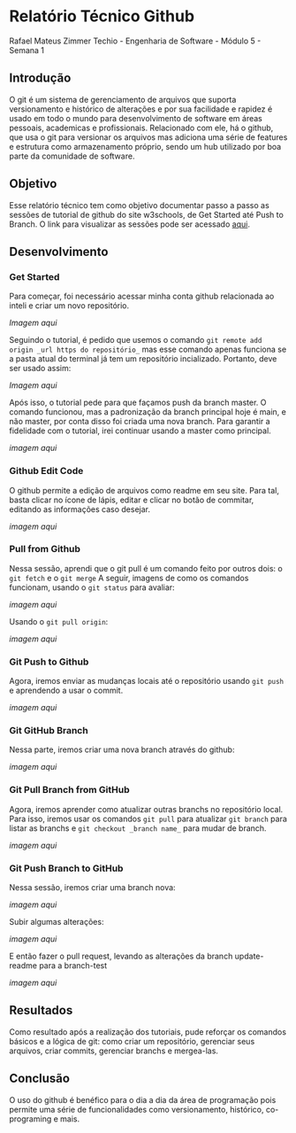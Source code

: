 # Relatório Técnico Github

Rafael Mateus Zimmer Techio - Engenharia de Software - Módulo 5 - Semana 1

## Introdução

O git é um sistema de gerenciamento de arquivos que suporta versionamento e histórico de alterações e por sua facilidade e rapidez é usado em todo o mundo para desenvolvimento de software em áreas pessoais, academicas e profissionais. Relacionado com ele, há o github, que usa o git para versionar os arquivos mas adiciona uma série de features e estrutura como armazenamento próprio, sendo um hub utilizado por boa parte da comunidade de software.

## Objetivo

Esse relatório técnico tem como objetivo documentar passo a passo as sessões de tutorial de github do site w3schools, de Get Started até Push to Branch. O link para visualizar as sessões pode ser acessado [aqui](https://www.w3schools.com/git/git_remote_getstarted.asp?remote=github).

## Desenvolvimento

### Get Started
Para começar, foi necessário acessar minha conta github relacionada ao inteli e criar um novo repositório.

_Imagem aqui_

Seguindo o tutorial, é pedido que usemos o comando ```git remote add origin _url https do repositório_``` mas esse comando apenas funciona se a pasta atual do terminal já tem um repositório incializado. Portanto, deve ser usado assim:

_Imagem aqui_

Após isso, o tutorial pede para que façamos push da branch master. O comando funcionou, mas a padronização da branch principal hoje é main, e não master, por conta disso foi criada uma nova branch. Para garantir a fidelidade com o tutorial, irei continuar usando a master como principal.

_imagem aqui_

### Github Edit Code

O github permite a edição de arquivos como readme em seu site. Para tal, basta clicar no ícone de lápis, editar e clicar no botão de commitar, editando as informações caso desejar.

_imagem aqui_

### Pull from Github

Nessa sessão, aprendi que o git pull é um comando feito por outros dois: o ```git fetch``` e o ```git merge```
A seguir, imagens de como os comandos funcionam, usando o ```git status``` para avaliar:

_imagem aqui_

Usando o ```git pull origin```:

_imagem aqui_

### Git Push to Github

Agora, iremos enviar as mudanças locais até o repositório usando ```git push``` e aprendendo a usar o commit.

_imagem aqui_

### Git GitHub Branch

Nessa parte, iremos criar uma nova branch através do github:

_imagem aqui_


### Git Pull Branch from GitHub

Agora, iremos aprender como atualizar outras branchs no repositório local. Para isso, iremos usar os comandos ```git pull``` para atualizar ```git branch``` para listar as branchs e ```git checkout _branch name_``` para mudar de branch.

_imagem aqui_

### Git Push Branch to GitHub

Nessa sessão, iremos criar uma branch nova:

_imagem aqui_

Subir algumas alterações:

_imagem aqui_

E então fazer o pull request, levando as alterações da branch update-readme para a branch-test

_imagem aqui_

## Resultados

Como resultado após a realização dos tutoriais, pude reforçar os comandos básicos e a lógica de git: como criar um repositório, gerenciar seus arquivos, criar commits, gerenciar branchs e mergea-las.

## Conclusão

O uso do github é benéfico para o dia a dia da área de programação pois permite uma série de funcionalidades como versionamento, histórico, co-programing e mais.
